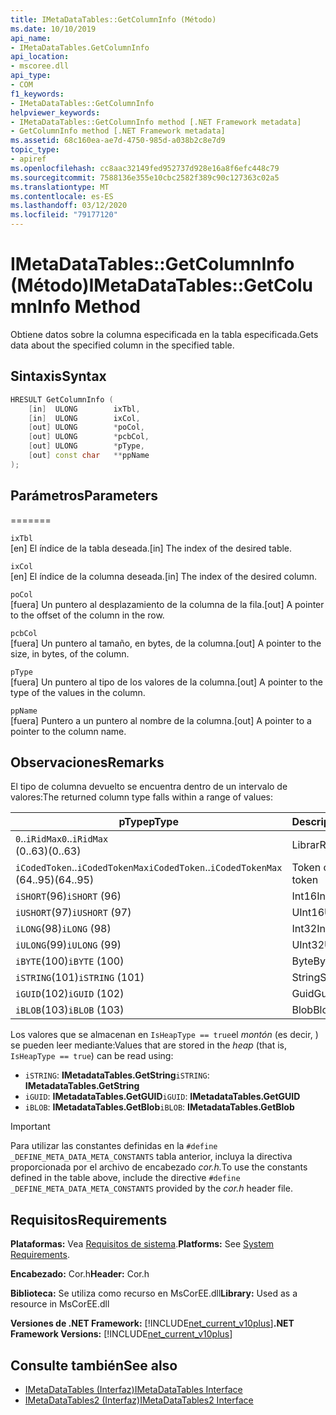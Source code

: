 ```yaml
---
title: IMetaDataTables::GetColumnInfo (Método)
ms.date: 10/10/2019
api_name:
- IMetaDataTables.GetColumnInfo
api_location:
- mscoree.dll
api_type:
- COM
f1_keywords:
- IMetaDataTables::GetColumnInfo
helpviewer_keywords:
- IMetaDataTables::GetColumnInfo method [.NET Framework metadata]
- GetColumnInfo method [.NET Framework metadata]
ms.assetid: 68c160ea-ae7d-4750-985d-a038b2c8e7d9
topic_type:
- apiref
ms.openlocfilehash: cc8aac32149fed952737d928e16a8f6efc448c79
ms.sourcegitcommit: 7588136e355e10cbc2582f389c90c127363c02a5
ms.translationtype: MT
ms.contentlocale: es-ES
ms.lasthandoff: 03/12/2020
ms.locfileid: "79177120"
---
```

# <a name="imetadatatablesgetcolumninfo-method"></a><span data-ttu-id="285ef-102">IMetaDataTables::GetColumnInfo (Método)</span><span class="sxs-lookup"><span data-stu-id="285ef-102">IMetaDataTables::GetColumnInfo Method</span></span>
<span data-ttu-id="285ef-103">Obtiene datos sobre la columna especificada en la tabla especificada.</span><span class="sxs-lookup"><span data-stu-id="285ef-103">Gets data about the specified column in the specified table.</span></span>  
  
## <a name="syntax"></a><span data-ttu-id="285ef-104">Sintaxis</span><span class="sxs-lookup"><span data-stu-id="285ef-104">Syntax</span></span>  
  
```cpp  
HRESULT GetColumnInfo (
    [in]  ULONG        ixTbl,  
    [in]  ULONG        ixCol,  
    [out] ULONG        *poCol,  
    [out] ULONG        *pcbCol,  
    [out] ULONG        *pType,  
    [out] const char   **ppName  
);  
```  
  
## <a name="parameters"></a><span data-ttu-id="285ef-105">Parámetros</span><span class="sxs-lookup"><span data-stu-id="285ef-105">Parameters</span></span>
=======

 `ixTbl`  
 <span data-ttu-id="285ef-106">[en] El índice de la tabla deseada.</span><span class="sxs-lookup"><span data-stu-id="285ef-106">[in] The index of the desired table.</span></span>  
  
 `ixCol`  
 <span data-ttu-id="285ef-107">[en] El índice de la columna deseada.</span><span class="sxs-lookup"><span data-stu-id="285ef-107">[in] The index of the desired column.</span></span>  
  
 `poCol`  
 <span data-ttu-id="285ef-108">[fuera] Un puntero al desplazamiento de la columna de la fila.</span><span class="sxs-lookup"><span data-stu-id="285ef-108">[out] A pointer to the offset of the column in the row.</span></span>  
  
 `pcbCol`  
 <span data-ttu-id="285ef-109">[fuera] Un puntero al tamaño, en bytes, de la columna.</span><span class="sxs-lookup"><span data-stu-id="285ef-109">[out] A pointer to the size, in bytes, of the column.</span></span>  
  
 `pType`  
 <span data-ttu-id="285ef-110">[fuera] Un puntero al tipo de los valores de la columna.</span><span class="sxs-lookup"><span data-stu-id="285ef-110">[out] A pointer to the type of the values in the column.</span></span>  
  
 `ppName`  
 <span data-ttu-id="285ef-111">[fuera] Puntero a un puntero al nombre de la columna.</span><span class="sxs-lookup"><span data-stu-id="285ef-111">[out] A pointer to a pointer to the column name.</span></span>  

## <a name="remarks"></a><span data-ttu-id="285ef-112">Observaciones</span><span class="sxs-lookup"><span data-stu-id="285ef-112">Remarks</span></span>

<span data-ttu-id="285ef-113">El tipo de columna devuelto se encuentra dentro de un intervalo de valores:</span><span class="sxs-lookup"><span data-stu-id="285ef-113">The returned column type falls within a range of values:</span></span>

| <span data-ttu-id="285ef-114">pType</span><span class="sxs-lookup"><span data-stu-id="285ef-114">pType</span></span>                    | <span data-ttu-id="285ef-115">Descripción</span><span class="sxs-lookup"><span data-stu-id="285ef-115">Description</span></span>   | <span data-ttu-id="285ef-116">Función auxiliar</span><span class="sxs-lookup"><span data-stu-id="285ef-116">Helper function</span></span>                   |
|--------------------------|---------------|-----------------------------------|
| <span data-ttu-id="285ef-117">`0`..`iRidMax`</span><span class="sxs-lookup"><span data-stu-id="285ef-117">`0`..`iRidMax`</span></span><br><span data-ttu-id="285ef-118">(0..63)</span><span class="sxs-lookup"><span data-stu-id="285ef-118">(0..63)</span></span>   | <span data-ttu-id="285ef-119">Librar</span><span class="sxs-lookup"><span data-stu-id="285ef-119">Rid</span></span>           | <span data-ttu-id="285ef-120">**IsRidType**</span><span class="sxs-lookup"><span data-stu-id="285ef-120">**IsRidType**</span></span><br><span data-ttu-id="285ef-121">**IsridOrToken**</span><span class="sxs-lookup"><span data-stu-id="285ef-121">**IsRidOrToken**</span></span> |
| <span data-ttu-id="285ef-122">`iCodedToken`..`iCodedTokenMax`</span><span class="sxs-lookup"><span data-stu-id="285ef-122">`iCodedToken`..`iCodedTokenMax`</span></span><br><span data-ttu-id="285ef-123">(64..95)</span><span class="sxs-lookup"><span data-stu-id="285ef-123">(64..95)</span></span> | <span data-ttu-id="285ef-124">Token codificado</span><span class="sxs-lookup"><span data-stu-id="285ef-124">Coded token</span></span> | <span data-ttu-id="285ef-125">**IsCodedTokenType**</span><span class="sxs-lookup"><span data-stu-id="285ef-125">**IsCodedTokenType**</span></span> <br><span data-ttu-id="285ef-126">**IsridOrToken**</span><span class="sxs-lookup"><span data-stu-id="285ef-126">**IsRidOrToken**</span></span> |
| <span data-ttu-id="285ef-127">`iSHORT`(96)</span><span class="sxs-lookup"><span data-stu-id="285ef-127">`iSHORT` (96)</span></span>            | <span data-ttu-id="285ef-128">Int16</span><span class="sxs-lookup"><span data-stu-id="285ef-128">Int16</span></span>         | <span data-ttu-id="285ef-129">**IsFixedType**</span><span class="sxs-lookup"><span data-stu-id="285ef-129">**IsFixedType**</span></span>                   |
| <span data-ttu-id="285ef-130">`iUSHORT`(97)</span><span class="sxs-lookup"><span data-stu-id="285ef-130">`iUSHORT` (97)</span></span>           | <span data-ttu-id="285ef-131">UInt16</span><span class="sxs-lookup"><span data-stu-id="285ef-131">UInt16</span></span>        | <span data-ttu-id="285ef-132">**IsFixedType**</span><span class="sxs-lookup"><span data-stu-id="285ef-132">**IsFixedType**</span></span>                   |
| <span data-ttu-id="285ef-133">`iLONG`(98)</span><span class="sxs-lookup"><span data-stu-id="285ef-133">`iLONG` (98)</span></span>             | <span data-ttu-id="285ef-134">Int32</span><span class="sxs-lookup"><span data-stu-id="285ef-134">Int32</span></span>         | <span data-ttu-id="285ef-135">**IsFixedType**</span><span class="sxs-lookup"><span data-stu-id="285ef-135">**IsFixedType**</span></span>                   |
| <span data-ttu-id="285ef-136">`iULONG`(99)</span><span class="sxs-lookup"><span data-stu-id="285ef-136">`iULONG` (99)</span></span>            | <span data-ttu-id="285ef-137">UInt32</span><span class="sxs-lookup"><span data-stu-id="285ef-137">UInt32</span></span>        | <span data-ttu-id="285ef-138">**IsFixedType**</span><span class="sxs-lookup"><span data-stu-id="285ef-138">**IsFixedType**</span></span>                   |
| <span data-ttu-id="285ef-139">`iBYTE`(100)</span><span class="sxs-lookup"><span data-stu-id="285ef-139">`iBYTE` (100)</span></span>            | <span data-ttu-id="285ef-140">Byte</span><span class="sxs-lookup"><span data-stu-id="285ef-140">Byte</span></span>          | <span data-ttu-id="285ef-141">**IsFixedType**</span><span class="sxs-lookup"><span data-stu-id="285ef-141">**IsFixedType**</span></span>                   |
| <span data-ttu-id="285ef-142">`iSTRING`(101)</span><span class="sxs-lookup"><span data-stu-id="285ef-142">`iSTRING` (101)</span></span>          | <span data-ttu-id="285ef-143">String</span><span class="sxs-lookup"><span data-stu-id="285ef-143">String</span></span>        | <span data-ttu-id="285ef-144">**IsHeapType**</span><span class="sxs-lookup"><span data-stu-id="285ef-144">**IsHeapType**</span></span>                    |
| <span data-ttu-id="285ef-145">`iGUID`(102)</span><span class="sxs-lookup"><span data-stu-id="285ef-145">`iGUID` (102)</span></span>            | <span data-ttu-id="285ef-146">Guid</span><span class="sxs-lookup"><span data-stu-id="285ef-146">Guid</span></span>          | <span data-ttu-id="285ef-147">**IsHeapType**</span><span class="sxs-lookup"><span data-stu-id="285ef-147">**IsHeapType**</span></span>                    |
| <span data-ttu-id="285ef-148">`iBLOB`(103)</span><span class="sxs-lookup"><span data-stu-id="285ef-148">`iBLOB` (103)</span></span>            | <span data-ttu-id="285ef-149">Blob</span><span class="sxs-lookup"><span data-stu-id="285ef-149">Blob</span></span>          | <span data-ttu-id="285ef-150">**IsHeapType**</span><span class="sxs-lookup"><span data-stu-id="285ef-150">**IsHeapType**</span></span>                    |

<span data-ttu-id="285ef-151">Los valores que se almacenan en `IsHeapType == true`el *montón* (es decir, ) se pueden leer mediante:</span><span class="sxs-lookup"><span data-stu-id="285ef-151">Values that are stored in the *heap* (that is, `IsHeapType == true`) can be read using:</span></span>

- <span data-ttu-id="285ef-152">`iSTRING`: **IMetadataTables.GetString**</span><span class="sxs-lookup"><span data-stu-id="285ef-152">`iSTRING`: **IMetadataTables.GetString**</span></span>
- <span data-ttu-id="285ef-153">`iGUID`: **IMetadataTables.GetGUID**</span><span class="sxs-lookup"><span data-stu-id="285ef-153">`iGUID`: **IMetadataTables.GetGUID**</span></span>
- <span data-ttu-id="285ef-154">`iBLOB`: **IMetadataTables.GetBlob**</span><span class="sxs-lookup"><span data-stu-id="285ef-154">`iBLOB`: **IMetadataTables.GetBlob**</span></span>

> [!IMPORTANT]
> <span data-ttu-id="285ef-155">Para utilizar las constantes definidas en la `#define _DEFINE_META_DATA_META_CONSTANTS` tabla anterior, incluya la directiva proporcionada por el archivo de encabezado *cor.h.*</span><span class="sxs-lookup"><span data-stu-id="285ef-155">To use the constants defined in the table above, include the directive `#define _DEFINE_META_DATA_META_CONSTANTS` provided by the *cor.h* header file.</span></span>

## <a name="requirements"></a><span data-ttu-id="285ef-156">Requisitos</span><span class="sxs-lookup"><span data-stu-id="285ef-156">Requirements</span></span>  
 <span data-ttu-id="285ef-157">**Plataformas:** Vea [Requisitos de sistema](../../../../docs/framework/get-started/system-requirements.md).</span><span class="sxs-lookup"><span data-stu-id="285ef-157">**Platforms:** See [System Requirements](../../../../docs/framework/get-started/system-requirements.md).</span></span>  
  
 <span data-ttu-id="285ef-158">**Encabezado:** Cor.h</span><span class="sxs-lookup"><span data-stu-id="285ef-158">**Header:** Cor.h</span></span>  
  
 <span data-ttu-id="285ef-159">**Biblioteca:** Se utiliza como recurso en MsCorEE.dll</span><span class="sxs-lookup"><span data-stu-id="285ef-159">**Library:** Used as a resource in MsCorEE.dll</span></span>  
  
 <span data-ttu-id="285ef-160">**Versiones de .NET Framework:** [!INCLUDE[net_current_v10plus](../../../../includes/net-current-v10plus-md.md)]</span><span class="sxs-lookup"><span data-stu-id="285ef-160">**.NET Framework Versions:** [!INCLUDE[net_current_v10plus](../../../../includes/net-current-v10plus-md.md)]</span></span>  
  
## <a name="see-also"></a><span data-ttu-id="285ef-161">Consulte también</span><span class="sxs-lookup"><span data-stu-id="285ef-161">See also</span></span>

- [<span data-ttu-id="285ef-162">IMetaDataTables (Interfaz)</span><span class="sxs-lookup"><span data-stu-id="285ef-162">IMetaDataTables Interface</span></span>](../../../../docs/framework/unmanaged-api/metadata/imetadatatables-interface.md)
- [<span data-ttu-id="285ef-163">IMetaDataTables2 (Interfaz)</span><span class="sxs-lookup"><span data-stu-id="285ef-163">IMetaDataTables2 Interface</span></span>](../../../../docs/framework/unmanaged-api/metadata/imetadatatables2-interface.md)
